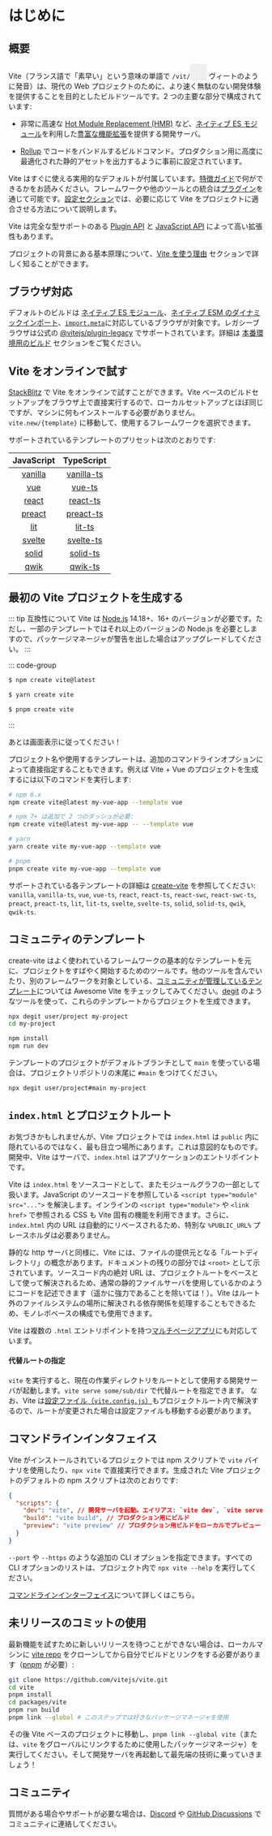 # はじめに

<audio id="vite-audio">
  <source src="/vite.mp3" type="audio/mpeg">
</audio>

## 概要

Vite（フランス語で「素早い」という意味の単語で `/vit/`<button style="border:none;padding:3px;border-radius:4px;vertical-align:bottom" id="play-vite-audio" onclick="document.getElementById('vite-audio').play();"><svg style="height:2em;width:2em"><use href="/voice.svg#voice" /></svg></button> ヴィートのように発音）は、現代の Web プロジェクトのために、より速く無駄のない開発体験を提供することを目的としたビルドツールです。2 つの主要な部分で構成されています:

- 非常に高速な [Hot Module Replacement (HMR)](./features#hot-module-replacement) など、[ネイティブ ES モジュール](https://developer.mozilla.org/ja/docs/Web/JavaScript/Guide/Modules)を利用した[豊富な機能拡張](./features)を提供する開発サーバ。

- [Rollup](https://rollupjs.org) でコードをバンドルするビルドコマンド。プロダクション用に高度に最適化された静的アセットを出力するように事前に設定されています。

Vite はすぐに使える実用的なデフォルトが付属しています。[特徴ガイド](./features)で何ができるかをお読みください。フレームワークや他のツールとの統合は[プラグイン](./using-plugins)を通じて可能です。[設定セクション](../config/)では、必要に応じて Vite をプロジェクトに適合させる方法について説明します。

Vite は完全な型サポートのある [Plugin API](./api-plugin) と [JavaScript API](./api-javascript) によって高い拡張性もあります。

プロジェクトの背景にある基本原理について、[Vite を使う理由](./why) セクションで詳しく知ることができます。

## ブラウザ対応

デフォルトのビルドは [ネイティブ ES モジュール](https://caniuse.com/es6-module)、[ネイティブ ESM のダイナミックインポート](https://caniuse.com/es6-module-dynamic-import)、[`import.meta`](https://caniuse.com/mdn-javascript_operators_import_meta)に対応しているブラウザが対象です。レガシーブラウザは公式の [@vitejs/plugin-legacy](https://github.com/vitejs/vite/tree/main/packages/plugin-legacy) でサポートされています。詳細は [本番環境用のビルド](./build) セクションをご覧ください。

## Vite をオンラインで試す

[StackBlitz](https://vite.new/) で Vite をオンラインで試すことができます。Vite ベースのビルドセットアップをブラウザ上で直接実行するので、ローカルセットアップとほぼ同じですが、マシンに何もインストールする必要がありません。`vite.new/{template}` に移動して、使用するフレームワークを選択できます。

サポートされているテンプレートのプリセットは次のとおりです:

|             JavaScript              |                TypeScript                 |
| :---------------------------------: | :---------------------------------------: |
| [vanilla](https://vite.new/vanilla) | [vanilla-ts](https://vite.new/vanilla-ts) |
|     [vue](https://vite.new/vue)     |     [vue-ts](https://vite.new/vue-ts)     |
|   [react](https://vite.new/react)   |   [react-ts](https://vite.new/react-ts)   |
|  [preact](https://vite.new/preact)  |  [preact-ts](https://vite.new/preact-ts)  |
|     [lit](https://vite.new/lit)     |     [lit-ts](https://vite.new/lit-ts)     |
|  [svelte](https://vite.new/svelte)  |  [svelte-ts](https://vite.new/svelte-ts)  |
|   [solid](https://vite.new/solid)   |   [solid-ts](https://vite.new/solid-ts)   |
|    [qwik](https://vite.new/qwik)    |    [qwik-ts](https://vite.new/qwik-ts)    |

## 最初の Vite プロジェクトを生成する

::: tip 互換性について
Vite は [Node.js](https://nodejs.org/en/) 14.18+、16+ のバージョンが必要です。ただし、一部のテンプレートではそれ以上のバージョンの Node.js を必要としますので、パッケージマネージャが警告を出した場合はアップグレードしてください。
:::

::: code-group

```bash [NPM]
$ npm create vite@latest
```

```bash [Yarn]
$ yarn create vite
```

```bash [PNPM]
$ pnpm create vite
```

:::

あとは画面表示に従ってください！

プロジェクト名や使用するテンプレートは、追加のコマンドラインオプションによって直接指定することもできます。例えば Vite + Vue のプロジェクトを生成するには以下のコマンドを実行します:

```bash
# npm 6.x
npm create vite@latest my-vue-app --template vue

# npm 7+ は追加で 2 つのダッシュが必要:
npm create vite@latest my-vue-app -- --template vue

# yarn
yarn create vite my-vue-app --template vue

# pnpm
pnpm create vite my-vue-app --template vue
```

サポートされている各テンプレートの詳細は [create-vite](https://github.com/vitejs/vite/tree/main/packages/create-vite) を参照してください: `vanilla`, `vanilla-ts`, `vue`, `vue-ts`, `react`, `react-ts`, `react-swc`, `react-swc-ts`, `preact`, `preact-ts`, `lit`, `lit-ts`, `svelte`, `svelte-ts`, `solid`, `solid-ts`, `qwik`, `qwik-ts`.

## コミュニティのテンプレート

create-vite はよく使われているフレームワークの基本的なテンプレートを元に、プロジェクトをすばやく開始するためのツールです。他のツールを含んでいたり、別のフレームワークを対象としている、[コミュニティが管理しているテンプレート](https://github.com/vitejs/awesome-vite#templates)については Awesome Vite をチェックしてみてください。[degit](https://github.com/Rich-Harris/degit) のようなツールを使って、これらのテンプレートからプロジェクトを生成できます。

```bash
npx degit user/project my-project
cd my-project

npm install
npm run dev
```

テンプレートのプロジェクトがデフォルトブランチとして `main` を使っている場合は、プロジェクトリポジトリの末尾に `#main` をつけてください。

```bash
npx degit user/project#main my-project
```

## `index.html` とプロジェクトルート

お気づきかもしれませんが、Vite プロジェクトでは `index.html` は `public` 内に隠れているのではなく、最も目立つ場所にあります。これは意図的なものです。開発中、Vite はサーバで、`index.html` はアプリケーションのエントリポイントです。

Vite は `index.html` をソースコードとして、またモジュールグラフの一部として扱います。JavaScript のソースコードを参照している `<script type="module" src="...">` を解決します。インラインの `<script type="module">` や `<link href>` で参照される CSS も Vite 固有の機能を利用できます。さらに、`index.html` 内の URL は自動的にリベースされるため、特別な `%PUBLIC_URL%` プレースホルダは必要ありません。

静的な http サーバと同様に、Vite には、ファイルの提供元となる「ルートディレクトリ」の概念があります。ドキュメントの残りの部分では `<root>` として示されています。ソースコード内の絶対 URL は、プロジェクトルートをベースとして使って解決されるため、通常の静的ファイルサーバを使用しているかのようにコードを記述できます（遥かに強力であることを除いては！）。Vite はルート外のファイルシステムの場所に解決される依存関係を処理することもできるため、モノレポベースの構成でも使用できます。

Vite は複数の `.html` エントリポイントを持つ[マルチページアプリ](./build#マルチページアプリ)にも対応しています。

#### 代替ルートの指定

`vite` を実行すると、現在の作業ディレクトリをルートとして使用する開発サーバが起動します。`vite serve some/sub/dir` で代替ルートを指定できます。
なお、Vite は[設定ファイル（`vite.config.js`）](/config/#configuring-vite)もプロジェクトルート内で解決するので、ルートが変更された場合は設定ファイルも移動する必要があります。

## コマンドラインインタフェイス

Vite がインストールされているプロジェクトでは npm スクリプトで `vite` バイナリを使用したり、`npx vite` で直接実行できます。生成された Vite プロジェクトのデフォルトの npm スクリプトは次のとおりです:

<!-- prettier-ignore -->
```json
{
  "scripts": {
    "dev": "vite", // 開発サーバを起動。エイリアス: `vite dev`, `vite serve`
    "build": "vite build", // プロダクション用にビルド
    "preview": "vite preview" // プロダクション用ビルドをローカルでプレビュー
  }
}
```

`--port` や `--https` のような追加の CLI オプションを指定できます。すべての CLI オプションのリストは、プロジェクト内で `npx vite --help` を実行してください。

[コマンドラインインターフェイス](./cli.md)について詳しくはこちら。

## 未リリースのコミットの使用

最新機能を試すために新しいリリースを待つことができない場合は、ローカルマシンに [vite repo](https://github.com/vitejs/vite) をクローンしてから自分でビルドとリンクをする必要があります（[pnpm](https://pnpm.io/) が必要）:

```bash
git clone https://github.com/vitejs/vite.git
cd vite
pnpm install
cd packages/vite
pnpm run build
pnpm link --global # このステップでは好きなパッケージマネージャを使用
```

その後 Vite ベースのプロジェクトに移動し、`pnpm link --global vite`（または、`vite` をグローバルにリンクするために使用したパッケージマネージャ）を実行してください。そして開発サーバを再起動して最先端の技術に乗っていきましょう！

## コミュニティ

質問がある場合やサポートが必要な場合は、[Discord](https://chat.vitejs.dev) や [GitHub Discussions](https://github.com/vitejs/vite/discussions) でコミュニティに連絡してください。
